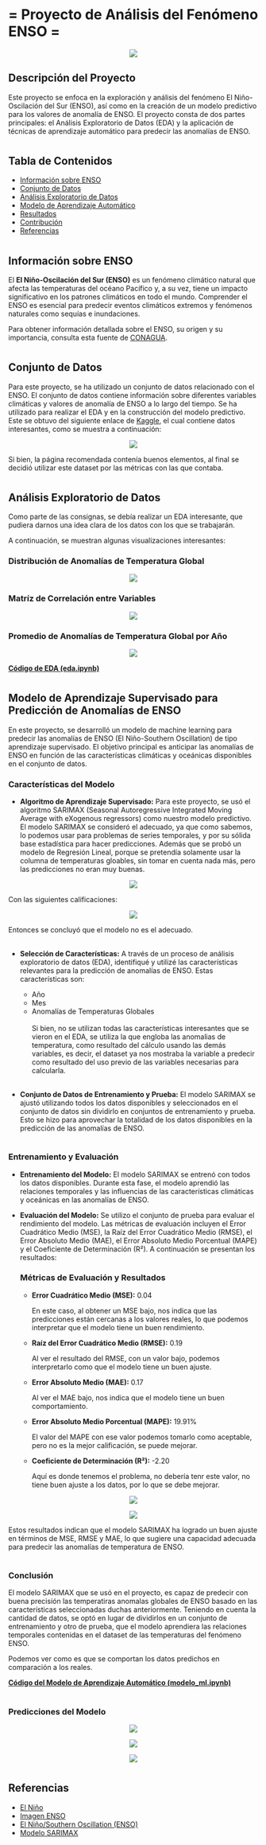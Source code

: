 #
# = Proyecto de Análisis del Fenómeno ENSO =

<p align="center">
  <img src="Images/enos.png">
</p>

## Descripción del Proyecto

Este proyecto se enfoca en la exploración y análisis del fenómeno El Niño-Oscilación del Sur (ENSO), así como en la creación de un modelo predictivo para los valores de anomalía de ENSO. El proyecto consta de dos partes principales: el Análisis Exploratorio de Datos (EDA) y la aplicación de técnicas de aprendizaje automático para predecir las anomalías de ENSO. 

#
## Tabla de Contenidos
- [Información sobre ENSO](#información-sobre-enso)
- [Conjunto de Datos](#conjunto-de-datos)
- [Análisis Exploratorio de Datos](#análisis-exploratorio-de-datos)
- [Modelo de Aprendizaje Automático](#modelo-de-aprendizaje-automático)
- [Resultados](#resultados)
- [Contribución](#contribución)
- [Referencias](#referencias)
#
## Información sobre ENSO

El **El Niño-Oscilación del Sur (ENSO)** es un fenómeno climático natural que afecta las temperaturas del océano Pacífico y, a su vez, tiene un impacto significativo en los patrones climáticos en todo el mundo. Comprender el ENSO es esencial para predecir eventos climáticos extremos y fenómenos naturales como sequías e inundaciones.

Para obtener información detallada sobre el ENSO, su origen y su importancia, consulta esta fuente de [CONAGUA](https://smn.conagua.gob.mx/es/climatologia/diagnostico-climatico/estatus-del-nino).
#
## Conjunto de Datos

Para este proyecto, se ha utilizado un conjunto de datos relacionado con el ENSO. El conjunto de datos contiene información sobre diferentes variables climáticas y valores de anomalía de ENSO a lo largo del tiempo. Se ha utilizado para realizar el EDA y en la construcción del modelo predictivo.
Este se obtuvo del siguiente enlace de [Kaggle](https://www.kaggle.com/datasets/shabanamir/enso-data), el cual contiene datos interesantes, como se muestra a continuación:

<p align="center">
  <img src="Images/datos.png">
</p>

Si bien, la página recomendada contenía buenos elementos, al final se decidió utilizar este dataset por las métricas con las que contaba.

#
## Análisis Exploratorio de Datos

Como parte de las consignas, se debía realizar un EDA interesante, que pudiera darnos una idea clara de los datos con los que se trabajarán. 

A continuación, se muestran algunas visualizaciones interesantes:

### Distribución de Anomalías de Temperatura Global
<p align="center">
  <img src="Images/dist_anom.png">
</p>

### Matríz de Correlación entre Variables
<p align="center">
  <img src="/Images/matriz.png">
</p>

### Promedio de Anomalías de Temperatura Global por Año
<p align="center">
  <img src="Images/prom_anom.png">
</p>

**[Código de EDA (eda.ipynb)](EDA.ipynb)**
#
## Modelo de Aprendizaje Supervisado para Predicción de Anomalías de ENSO

En este proyecto, se desarrolló un modelo de machine learning para predecir las anomalías de ENSO (El Niño-Southern Oscillation) de tipo aprendizaje supervisado. El objetivo principal es anticipar las anomalías de ENSO en función de las características climáticas y oceánicas disponibles en el conjunto de datos.

### Características del Modelo

- **Algoritmo de Aprendizaje Supervisado:** Para este proyecto, se usó el algoritmo SARIMAX (Seasonal Autoregressive Integrated Moving Average with eXogenous regressors) como nuestro modelo predictivo. El modelo SARIMAX se consideró el adecuado, ya que como sabemos, lo podemos usar para problemas de series temporales, y por su sólida base estadística para hacer predicciones.
Además que se probó un modelo de Regresión Lineal, porque se pretendía solamente usar la columna de temperaturas gloables, sin tomar en cuenta nada más, pero las predicciones no eran muy buenas.

<p align="center">
  <img src="Images/regresion.png">
</p>

Con las siguientes calificaciones:
<p align="center">
  <img src="Images/regresion_calif.png">
</p>
Entonces se concluyó que el modelo no es el adecuado.<br><br>

- **Selección de Características:** A través de un proceso  de análisis exploratorio de datos (EDA), identifiqué y utilizé las características relevantes para la predicción de anomalías de ENSO. Estas características son: 
  - Año
  - Mes
  - Anomalías de Temperaturas Globales <br><br>
  Si bien, no se utilizan todas las características interesantes que se vieron en el EDA, se utiliza la que engloba las anomalias de temperatura, como resultado del cálculo usando las demás variables, es decir, el dataset ya nos mostraba la variable a predecir como resultado del uso previo de las variables necesarias para calcularla.<br><br>

- **Conjunto de Datos de Entrenamiento y Prueba:** El modelo SARIMAX se ajustó utilizando todos los datos disponibles y seleccionados en el conjunto de datos sin dividirlo en conjuntos de entrenamiento y prueba. Esto se hizo para aprovechar la totalidad de los datos disponibles en la predicción de las anomalías de ENSO.
#
### **Entrenamiento y Evaluación**

- **Entrenamiento del Modelo:** El modelo SARIMAX se entrenó con todos los datos disponibles. Durante esta fase, el modelo aprendió las relaciones temporales y las influencias de las características climáticas y oceánicas en las anomalías de ENSO.

- **Evaluación del Modelo:** Se utilizo el conjunto de prueba para evaluar el rendimiento del modelo. Las métricas de evaluación incluyen el Error Cuadrático Medio (MSE), la Raíz del Error Cuadrático Medio (RMSE), el Error Absoluto Medio (MAE), el Error Absoluto Medio Porcentual (MAPE) y el Coeficiente de Determinación (R²). A continuación se presentan los resultados:

  ### Métricas de Evaluación y Resultados

    - **Error Cuadrático Medio (MSE):** 0.04 <p>
      En este caso, al obtener un MSE bajo, nos indica que las predicciones están cercanas a los valores reales, lo que podemos interpretar que el modelo tiene un buen rendimiento.

    - **Raíz del Error Cuadrático Medio (RMSE):** 0.19 <p>
      Al ver el resultado del RMSE, con un valor bajo, podemos interpretarlo como que el modelo tiene un buen ajuste.

    - **Error Absoluto Medio (MAE):** 0.17 <p>
      Al ver el MAE bajo, nos indica que el modelo tiene un buen comportamiento.

    - **Error Absoluto Medio Porcentual (MAPE):** 19.91% <p>
      El valor del MAPE con ese valor podemos tomarlo como aceptable, pero no es la mejor calificación, se puede mejorar.

    - **Coeficiente de Determinación (R²):** -2.20 <p>
      Aquí es donde tenemos el problema, no debería tenr este valor, no tiene buen ajuste a los datos, por lo que se debe mejorar.

<p align="center">
  <img src="Images/modelo.png">
</p>
<p align="center">
  <img src="Images/res_metricas.png">
</p>

Estos resultados indican que el modelo SARIMAX ha logrado un buen ajuste en términos de MSE, RMSE y MAE, lo que sugiere una capacidad adecuada para predecir las anomalías de temperatura de ENSO.
#
### **Conclusión**

El modelo SARIMAX que se usó en el proyecto, es capaz de predecir con buena precisión las temperatiras anomalas globales de ENSO basado en las características seleccionadas duchas anteriormente. Teniendo en cuenta la cantidad de datos, se optó en lugar de dividirlos en un conjunto de entrenamiento y otro de prueba, que el modelo aprendiera las relaciones temporales contenidas en el dataset de las temperaturas del fenómeno ENSO. 

Podemos ver como es que se comportan los datos predichos en comparación a los reales.


**[Código del Modelo de Aprendizaje Automático (modelo_ml.ipynb)](enlace_a_tu_código_modelo_ml.ipynb)**
#
### Predicciones del Modelo
<p align="center">
  <img src="Images/predicciones.png">
</p>
<p align="center">
  <img src="Images/vista_pred.png">
</p>
<p align="center">
  <img src="Images/anual_predict.png">
</p>

#
## Referencias

- [El Niño](https://smn.conagua.gob.mx/es/climatologia/diagnostico-climatico/estatus-del-nino)
- [Imagen ENSO](https://www.tiempo.com/ram/el-nino-la-ni-a-hoy-enso-neutral.html)
- [El Niño/Southern Oscillation (ENSO)](https://www.ncei.noaa.gov/access/monitoring/enso/)
- [Modelo SARIMAX](https://cienciadedatos.net/documentos/py51-modelos-arima-sarimax-python)

